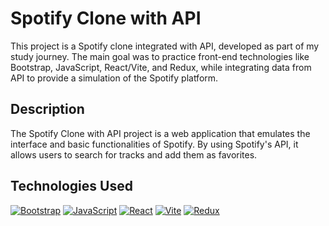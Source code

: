 # Spotify Clone with API

This project is a Spotify clone integrated with API, developed as part of my study journey. The main goal was to practice front-end technologies like Bootstrap, JavaScript, React/Vite, and Redux, while integrating data from API to provide a simulation of the Spotify platform.

## Description

The Spotify Clone with API project is a web application that emulates the interface and basic functionalities of Spotify. By using Spotify's API, it allows users to search for tracks and add them as favorites.

## Technologies Used

[![Bootstrap](https://img.shields.io/badge/Bootstrap-563D7C?style=for-the-badge&logo=bootstrap&logoColor=white)](https://getbootstrap.com/)
[![JavaScript](https://img.shields.io/badge/JavaScript-F7DF1E?style=for-the-badge&logo=javascript&logoColor=black)](https://developer.mozilla.org/en-US/docs/Web/JavaScript)
[![React](https://img.shields.io/badge/React-61DAFB?style=for-the-badge&logo=react&logoColor=black)](https://reactjs.org/)
[![Vite](https://img.shields.io/badge/Vite-646CFF?style=for-the-badge&logo=vite&logoColor=white)](https://vitejs.dev/)
[![Redux](https://img.shields.io/badge/Redux-764ABC?style=for-the-badge&logo=redux&logoColor=white)](https://redux.js.org/)



